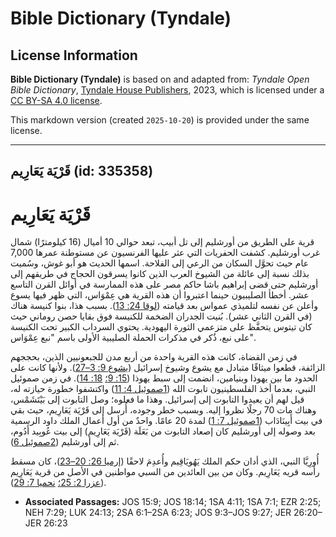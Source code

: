 # Bible Dictionary (Tyndale)

## License Information

**Bible Dictionary (Tyndale)** is based on and adapted from: _Tyndale Open Bible Dictionary_, [Tyndale House Publishers](https://tyndaleopenresources.com/), 2023, which is licensed under a [CC BY-SA 4.0 license](https://creativecommons.org/licenses/by-sa/4.0/legalcode.en).

This markdown version (created `2025-10-20`) is provided under the same license.



--------------------------------

## قَرْيَة يَعَارِيم (id: 335358)

قَرْيَة يَعَارِيم
=================

قرية على الطريق من أورشليم إلى تل أبيب، تبعد حوالي 10 أميال (16 كيلومترًا) شمال غرب أورشليم. كشفت الحفريات التي عثر عليها الفرنسيون عن مستوطنة عمرها 7,000 عام حيث تحوَّل السكان من الرعي إلى الفلاحة. اسمها الحديث هو أبو غوش، وسُميت بذلك نسبة إلى عائلة من الشيوخ العرب الذين كانوا يسرقون الحجاج في طريقهم إلى أورشليم حتى قضى إبراهيم باشا حاكم مصر على هذه الممارسة في أوائل القرن التاسع عشر. أخطأ الصليبيون حينما اعتبروا أن هذه القرية هي عِمْوَاس، التي ظهر فيها يسوع وأعلن عن نفسه لتلميذي عمواس بعد قيامته ([لوقا 24: 13](https://ref.ly/Luke24:13)). بسبب هذا، بنوا كنيسة هناك (في القرن الثاني عشر). بُنيت الجدران الضخمة للكنيسة فوق بقايا حصن روماني حيث كان تيتوس يتحفَّظ على متزعمي الثورة اليهودية. يحتوي السرداب الكبير تحت الكنيسة على نبع، ذُكر في مذكرات الحملة الصليبية الأولى باسم "نبع عِمْوَاس".

في زمن القضاة، كانت هذه القرية واحدة من أربع مدن للجبعونيين الذين، بحججهم الزائفة، قطعوا ميثاقًا متبادل مع يشوع وشيوخ إسرائيل ([يشوع 9: 3–27](https://ref.ly/Josh9:3-Josh9:27)). ولأنها كانت على الحدود ما بين يهوذا وبنيامين، انضمت إلى سبط يهوذا ([15: 9؛](https://ref.ly/Josh15:9) [18: 14](https://ref.ly/Josh18:14)). في زمن صموئيل النبي، بعدما أخذ الفلسطينيون تابوت الله ([1صموئيل 4: 11](https://ref.ly/1Sam4:11)) واكتشفوا خطورة حيازته له، قيل لهم أن يعيدوا التابوت إلى إسرائيل. وهذا ما فعلوه؛ وصل التابوت إلى بَيْتَشَمْس، وهناك مات 70 رجلًا نظروا إليه. وبسبب خطر وجوده، أُرسل إلى قَرْيَة يَعَارِيم، حيث بقي في بيت أَبِينَادَاب ([1صموئيل 7: 1](https://ref.ly/1Sam7:1)) لمدة 20 عامًا. واحدٌ من أول أعمال الملك داود الرسمية بعد وصوله إلى أورشليم كان إصعاد التابوت من بَعَلَة (قَرْيَة يَعَارِيم) إلى بيت عُوبِيد أَدُوم، ثم إلى أورشليم ([2صموئيل 6](https://ref.ly/2Sam6:1-2Sam6:23)).

أُورِيَّا النبي، الذي أدان حكم الملك يَهُويَاقِيم وأُعدِمَ لاحقًا ([إرميا 26: 20–23](https://ref.ly/Jer26:20-Jer26:23))، كان مسقط رأسه قريه يَعَارِيم. وكان من بين العائدين من السبي مواطنين في الأصل من قرية يَعَارِيم ([عزرا 2: 25؛](https://ref.ly/Ezra2:25) [نحميا 7: 29](https://ref.ly/Neh7:29)).

* **Associated Passages:** JOS 15:9; JOS 18:14; 1SA 4:11; 1SA 7:1; EZR 2:25; NEH 7:29; LUK 24:13; 2SA 6:1–2SA 6:23; JOS 9:3–JOS 9:27; JER 26:20–JER 26:23

